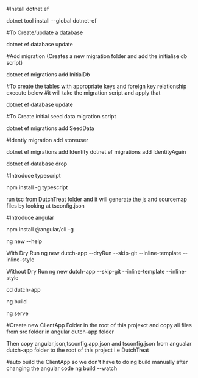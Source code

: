 ﻿#Install dotnet ef

dotnet tool install --global dotnet-ef

#To Create/update a database

dotnet ef database update

#Add migration (Creates a new migration folder and add the initialise db script)

dotnet ef migrations add InitialDb

#To create the tables with appropriate keys and foreign key relationship execute below
#it will take the migration script and apply that

dotnet ef database update


#To Create initial seed data migration script

dotnet ef migrations add SeedData


#Identiy migration add storeuser

dotnet ef migrations add Identity
dotnet ef migrations add IdentityAgain

dotnet ef database drop

#Introduce typescript

 npm install -g typescript

 run tsc from DutchTreat folder and it will generate the js and sourcemap files by looking at tsconfig.json

#Introduce angular

npm install @angular/cli -g

ng new --help

With Dry Run
ng new dutch-app --dryRun --skip-git --inline-template --inline-style

Without Dry Run
ng new dutch-app  --skip-git --inline-template --inline-style

cd dutch-app

ng build

ng serve

#Create new ClientApp Folder in the root of this projexct
and copy all files from src folder in angular dutch-app folder

Then copy angular.json,tsconfig.app.json and tsconfig.json from angualar dutch-app folder to
the root of this project i.e DutchTreat

#auto build the ClientApp so we don't have to do ng build manually after changing the angular code
ng build --watch